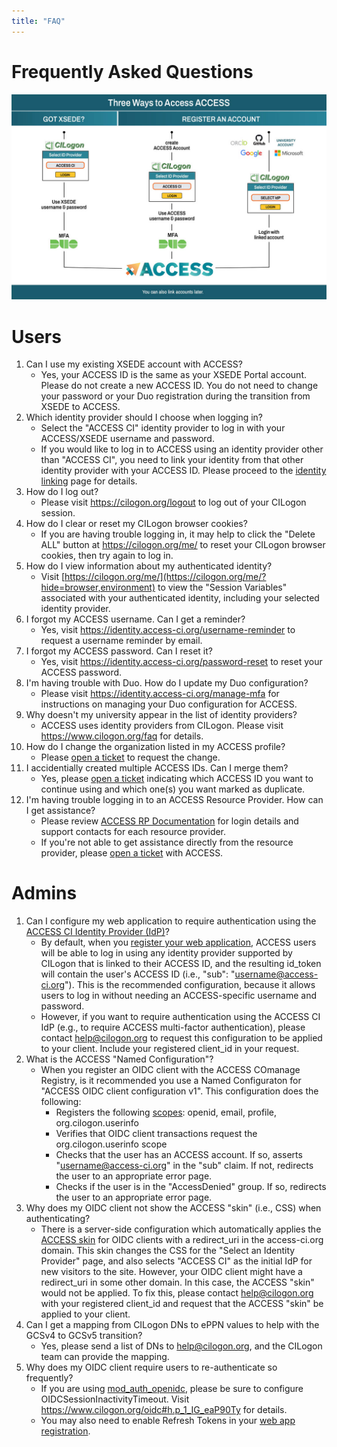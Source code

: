```yaml
---
title: "FAQ"
---
```


# Frequently Asked Questions

![If you have XSEDE credentials and you are trying to log in to an ACCESS site, please choose ACCESS CI as your identity provider, and use your XSEDE credentials to log in.](/access-login-infographic.jpg)

# Users

1. Can I use my existing XSEDE account with ACCESS?
   - Yes, your ACCESS ID is the same as your XSEDE Portal account. Please do not create a
     new ACCESS ID. You do not need to change your password or your Duo registration
     during the transition from XSEDE to ACCESS.
1. Which identity provider should I choose when logging in?
   - Select the "ACCESS CI" identity provider to log in with your ACCESS/XSEDE username and password.
   - If you would like to log in to ACCESS using an identity provider other than "ACCESS CI", you need to link your identity from that other identity provider with your ACCESS ID. Please proceed to the [identity linking](/id-linking) page for details.
1. How do I log out?
   - Please visit <https://cilogon.org/logout> to log out of your CILogon session.
1. How do I clear or reset my CILogon browser cookies?
   - If you are having trouble logging in, it may help to click the "Delete ALL" button at <https://cilogon.org/me/> to reset your CILogon browser cookies, then try again to log in. 
1. How do I view information about my authenticated identity?
   - Visit [https://cilogon.org/me/](https://cilogon.org/me/?hide=browser,environment) to view the "Session Variables" associated with your authenticated identity, including your selected identity provider.
1. I forgot my ACCESS username. Can I get a reminder?
   - Yes, visit <https://identity.access-ci.org/username-reminder> to request a username reminder by email.
1. I forgot my ACCESS password. Can I reset it?
   - Yes, visit <https://identity.access-ci.org/password-reset> to reset your ACCESS password.
1. I'm having trouble with Duo. How do I update my Duo configuration?
   - Please visit <https://identity.access-ci.org/manage-mfa> for instructions on managing your Duo configuration for ACCESS.
1. Why doesn't my university appear in the list of identity providers?
   - ACCESS uses identity providers from CILogon. Please visit <https://www.cilogon.org/faq> for details.
1. How do I change the organization listed in my ACCESS profile?
   - Please [open a ticket](https://support.access-ci.org/open-a-ticket) to request the change.
1. I accidentially created multiple ACCESS IDs. Can I merge them?
   - Yes, please [open a ticket](https://support.access-ci.org/open-a-ticket) indicating which ACCESS ID you want to continue using and which one(s) you want marked as duplicate.
1. I'm having trouble logging in to an ACCESS Resource Provider. How can I get assistance?
   - Please review [ACCESS RP Documentation](https://access-ci.atlassian.net/wiki/x/HQmTB) for login details and support contacts for each resource provider.
   - If you're not able to get assistance directly from the resource provider, please [open a ticket](https://support.access-ci.org/open-a-ticket) with ACCESS.

# Admins

1. Can I configure my web application to require authentication using the
   [ACCESS CI Identity Provider (IdP)](/about-access-idp)?
   - By default, when you [register your web application](/register-app), ACCESS users
     will be able to log in using any identity provider supported by CILogon that is
     linked to their ACCESS ID, and the resulting id\_token will contain the user's ACCESS
     ID (i.e., "sub": "username@access-ci.org"). This is the recommended configuration,
     because it allows users to log in without needing an ACCESS-specific username and
     password.
   - However, if you want to require authentication using the ACCESS CI IdP (e.g., to
     require ACCESS multi-factor authentication), please contact
     [help@cilogon.org](mailto:help@cilogon.org) to request this configuration to be
     applied to your client. Include your registered client\_id in your request.
1. What is the ACCESS "Named Configuration"?
   - When you register an OIDC client with the ACCESS COmanage Registry, is it recommended
     you use a Named Configuraton for "ACCESS OIDC client configuration v1". This
     configuration does the following:
     - Registers the following [scopes](https://www.cilogon.org/oidc#h.p_PEQXL8QUjsQm):
       openid, email, profile, org.cilogon.userinfo 
     - Verifies that OIDC client transactions request the org.cilogon.userinfo scope
     - Checks that the user has an ACCESS account. If so, asserts
       "username@access-ci.org" in the "sub" claim. If not, redirects the user to
       an appropriate error page.
     - Checks if the user is in the "AccessDenied" group. If so, redirects the user to an
       appropriate error page.
1. Why does my OIDC client not show the ACCESS "skin" (i.e., CSS) when authenticating?
   - There is a server-side configuration which automatically applies the
     [ACCESS skin](https://cilogon.org/?skin=access) for OIDC clients with a
     redirect_uri in the access-ci.org domain. This skin changes the CSS for the "Select
     an Identity Provider" page, and also selects "ACCESS CI" as the initial IdP for new
     visitors to the site. However, your OIDC client might have a redirect_uri in some
     other domain. In this case, the ACCESS "skin" would not be applied. To fix this,
     please contact [help@cilogon.org](mailto:help@cilogon.org) with your registered
     client\_id and request that the ACCESS "skin" be applied to your client.
1. Can I get a mapping from CILogon DNs to ePPN values to help with the GCSv4 to GCSv5
   transition?
   - Yes, please send a list of DNs to [help@cilogon.org](mailto:help@cilogon.org), and
     the CILogon team can provide the mapping.
1. Why does my OIDC client require users to re-authenticate so frequently?
   - If you are using [mod_auth_openidc](https://github.com/zmartzone/mod_auth_openidc), please be sure to configure OIDCSessionInactivityTimeout. Visit <https://www.cilogon.org/oidc#h.p_1_IG_eaP90Ty> for details.
   - You may also need to enable Refresh Tokens in your [web app registration](/register-app).
